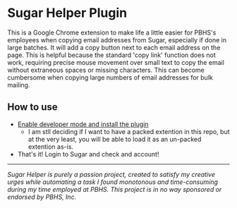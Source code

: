 # Sugar Helper Plugin

This is a Google Chrome extension to make life a little easier for PBHS's employees when copying email addresses from Sugar, especially if done in large batches.
It will add a copy button next to each email address on the page.
This is helpful because the standard 'copy link' function does not work, requiring precise mouse movement over small text to copy the email without extraneous spaces or missing characters. This can become cumbersome when copying large numbers of email addresses for bulk mailing.

## How to use

- [Enable developer mode and install the plugin](https://developer.chrome.com/extensions/faq#:~:text=You%20can%20start%20by%20turning,a%20packaged%20extension%2C%20and%20more.)
  - I am stll deciding if I want to have a packed extention in this repo, but at the very least, you will be able to load it as an un-packed extention as-is.
- That's it! Login to Sugar and check and account!

<hr>

_Sugar Helper is purely a passion project, created to satisfy my creative urges while automating a task I found monotonous and time-consuming during my time employed at PBHS. This project is in no way sponsored or endorsed by PBHS, Inc._
